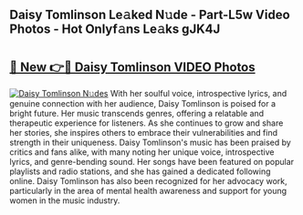 ## Daisy Tomlinson Le𝚊ked N𝚞de - Part-L5w Video Photos - Hot Onlyf𝚊ns Le𝚊ks gJK4J

# <h2><a href="http://ab38928.deff.icu/?id=Daisy+Tomlinson">🔗 New 👉🔴 Daisy Tomlinson VIDEO Photos</a></h2>

[![Daisy Tomlinson N𝚞des](https://i.imgur.com/rIISA9y.gif)](http://ab38928.deff.icu/?id=Daisy+Tomlinson)
With her soulful voice, introspective lyrics, and genuine connection with her audience, Daisy Tomlinson is poised for a bright future. Her music transcends genres, offering a relatable and therapeutic experience for listeners. As she continues to grow and share her stories, she inspires others to embrace their vulnerabilities and find strength in their uniqueness. Daisy Tomlinson's music has been praised by critics and fans alike, with many noting her unique voice, introspective lyrics, and genre-bending sound. Her songs have been featured on popular playlists and radio stations, and she has gained a dedicated following online. Daisy Tomlinson has also been recognized for her advocacy work, particularly in the area of mental health awareness and support for young women in the music industry.
